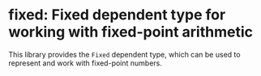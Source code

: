 # fixed: Fixed dependent type for working with fixed-point arithmetic
This library provides the `Fixed` dependent type, which can be used to represent and work with fixed-point numbers.
